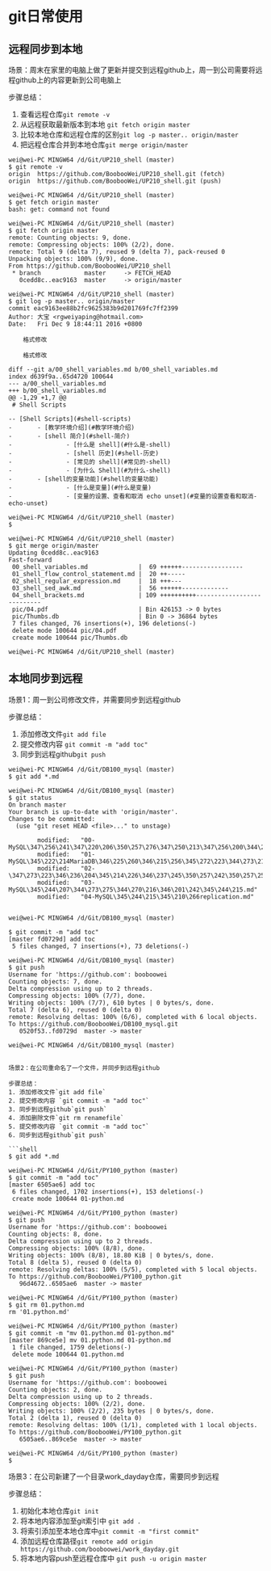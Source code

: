 # git日常使用

## 远程同步到本地 

场景：周末在家里的电脑上做了更新并提交到远程github上，周一到公司需要将远程github上的内容更新到公司电脑上

步骤总结：
1. 查看远程仓库`git remote -v`
2. 从远程获取最新版本到本地 `git fetch origin master`
3. 比较本地仓库和远程仓库的区别`git log -p master.. origin/master`
4. 把远程仓库合并到本地仓库`git merge origin/master`



```shell
wei@wei-PC MINGW64 /d/Git/UP210_shell (master)
$ git remote -v
origin  https://github.com/BoobooWei/UP210_shell.git (fetch)
origin  https://github.com/BoobooWei/UP210_shell.git (push)

wei@wei-PC MINGW64 /d/Git/UP210_shell (master)
$ get fetch origin master
bash: get: command not found

wei@wei-PC MINGW64 /d/Git/UP210_shell (master)
$ git fetch origin master
remote: Counting objects: 9, done.
remote: Compressing objects: 100% (2/2), done.
remote: Total 9 (delta 7), reused 9 (delta 7), pack-reused 0
Unpacking objects: 100% (9/9), done.
From https://github.com/BoobooWei/UP210_shell
 * branch            master     -> FETCH_HEAD
   0cedd8c..eac9163  master     -> origin/master

wei@wei-PC MINGW64 /d/Git/UP210_shell (master)
$ git log -p master.. origin/master
commit eac9163ee88b2fc9625383b9d201769fc7ff2399
Author: 大宝 <rgweiyaping@hotmail.com>
Date:   Fri Dec 9 18:44:11 2016 +0800

    格式修改

    格式修改

diff --git a/00_shell_variables.md b/00_shell_variables.md
index d639f9a..65d4720 100644
--- a/00_shell_variables.md
+++ b/00_shell_variables.md
@@ -1,29 +1,7 @@
 # Shell Scripts

-- [Shell Scripts](#shell-scripts)
-       - [教学环境介绍](#教学环境介绍)
-       - [shell 简介](#shell-简介)
-               - [什么是 shell](#什么是-shell)
-               - [shell 历史](#shell-历史)
-               - [常见的 shell](#常见的-shell)
-               - [为什么 Shell](#为什么-shell)
-       - [shell的变量功能](#shell的变量功能)
-               - [什么是变量](#什么是变量)
-               - [变量的设置、查看和取消 echo unset](#变量的设置查看和取消-echo-unset)

wei@wei-PC MINGW64 /d/Git/UP210_shell (master)
$

wei@wei-PC MINGW64 /d/Git/UP210_shell (master)
$ git merge origin/master
Updating 0cedd8c..eac9163
Fast-forward
 00_shell_variables.md              |  69 ++++++-----------------
 01_shell_flow_control_statement.md |  20 ++-----
 02_shell_regular_expression.md     |  18 +++---
 03_shell_sed_awk.md                |  56 ++++++-------------
 04_shell_brackets.md               | 109 ++++++++++---------------------------
 pic/04.pdf                         | Bin 426153 -> 0 bytes
 pic/Thumbs.db                      | Bin 0 -> 36864 bytes
 7 files changed, 76 insertions(+), 196 deletions(-)
 delete mode 100644 pic/04.pdf
 create mode 100644 pic/Thumbs.db

wei@wei-PC MINGW64 /d/Git/UP210_shell (master)
```

## 本地同步到远程

场景1：周一到公司修改文件，并需要同步到远程github

步骤总结：
1. 添加修改文件`git add file`
2. 提交修改内容 `git commit -m "add toc"`
3. 同步到远程github`git push`

```shell
wei@wei-PC MINGW64 /d/Git/DB100_mysql (master)
$ git add *.md

wei@wei-PC MINGW64 /d/Git/DB100_mysql (master)
$ git status
On branch master
Your branch is up-to-date with 'origin/master'.
Changes to be committed:
  (use "git reset HEAD <file>..." to unstage)

        modified:   "00-MySQL\347\256\241\347\220\206\350\257\276\347\250\213\347\256\200\344\273\213.md"
        modified:   "01-MySQL\345\222\214MariaDB\346\225\260\346\215\256\345\272\223\344\273\213\347\273\215.md"
        modified:   "02-\347\273\223\346\236\204\345\214\226\346\237\245\350\257\242\350\257\255\350\250\200SQL\344\273\213\347\273\215\345\222\214\345\237\272\346\234\254\346\223\215\344\275\234.md"
        modified:   "03-MySQL\345\244\207\344\273\275\344\270\216\346\201\242\345\244\215.md"
        modified:   "04-MySQL\345\244\215\345\210\266replication.md"


wei@wei-PC MINGW64 /d/Git/DB100_mysql (master)

$ git commit -m "add toc"
[master fd0729d] add toc
 5 files changed, 7 insertions(+), 73 deletions(-)

wei@wei-PC MINGW64 /d/Git/DB100_mysql (master)
$ git push
Username for 'https://github.com': booboowei
Counting objects: 7, done.
Delta compression using up to 2 threads.
Compressing objects: 100% (7/7), done.
Writing objects: 100% (7/7), 610 bytes | 0 bytes/s, done.
Total 7 (delta 6), reused 0 (delta 0)
remote: Resolving deltas: 100% (6/6), completed with 6 local objects.
To https://github.com/BoobooWei/DB100_mysql.git
   0520f53..fd0729d  master -> master

wei@wei-PC MINGW64 /d/Git/DB100_mysql (master)


场景2：在公司重命名了一个文件，并同步到远程github

步骤总结：
1. 添加修改文件`git add file`
2. 提交修改内容 `git commit -m "add toc"`
3. 同步到远程github`git push`
4. 添加删除文件`git rm renamefile`
5. 提交修改内容 `git commit -m "add toc"`
6. 同步到远程github`git push`

```shell
$ git add *.md

wei@wei-PC MINGW64 /d/Git/PY100_python (master)
$ git commit -m "add toc"
[master 6505ae6] add toc
 6 files changed, 1702 insertions(+), 153 deletions(-)
 create mode 100644 01-python.md

wei@wei-PC MINGW64 /d/Git/PY100_python (master)
$ git push
Username for 'https://github.com': booboowei
Counting objects: 8, done.
Delta compression using up to 2 threads.
Compressing objects: 100% (8/8), done.
Writing objects: 100% (8/8), 18.80 KiB | 0 bytes/s, done.
Total 8 (delta 5), reused 0 (delta 0)
remote: Resolving deltas: 100% (5/5), completed with 5 local objects.
To https://github.com/BoobooWei/PY100_python.git
   96d4672..6505ae6  master -> master

wei@wei-PC MINGW64 /d/Git/PY100_python (master)
$ git rm 01.python.md
rm '01.python.md'

wei@wei-PC MINGW64 /d/Git/PY100_python (master)
$ git commit -m "mv 01.python.md 01-python.md"
[master 869ce5e] mv 01.python.md 01-python.md
 1 file changed, 1759 deletions(-)
 delete mode 100644 01.python.md

wei@wei-PC MINGW64 /d/Git/PY100_python (master)
$ git push
Username for 'https://github.com': booboowei
Counting objects: 2, done.
Delta compression using up to 2 threads.
Compressing objects: 100% (2/2), done.
Writing objects: 100% (2/2), 235 bytes | 0 bytes/s, done.
Total 2 (delta 1), reused 0 (delta 0)
remote: Resolving deltas: 100% (1/1), completed with 1 local objects.
To https://github.com/BoobooWei/PY100_python.git
   6505ae6..869ce5e  master -> master

wei@wei-PC MINGW64 /d/Git/PY100_python (master)
$
```

场景3：在公司新建了一个目录work_dayday仓库，需要同步到远程

步骤总结：
1. 初始化本地仓库`git init`
2. 将本地内容添加至git索引中 `git add .`
3. 将索引添加至本地仓库中`git commit -m "first commit"`
4. 添加远程仓库路径`git remote add origin https://github.com/booboowei/work_dayday.git`
5. 将本地内容push至远程仓库中 `git push -u origin master`
